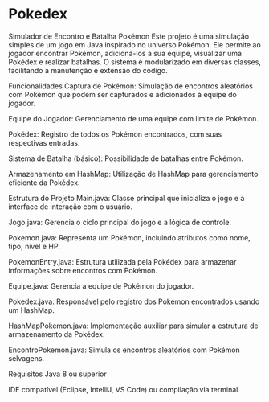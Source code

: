 # Pokedex

Simulador de Encontro e Batalha Pokémon
Este projeto é uma simulação simples de um jogo em Java inspirado no universo Pokémon. Ele permite ao jogador encontrar Pokémon, adicioná-los à sua equipe, visualizar uma Pokédex e realizar batalhas. O sistema é modularizado em diversas classes, facilitando a manutenção e extensão do código.

Funcionalidades
Captura de Pokémon: Simulação de encontros aleatórios com Pokémon que podem ser capturados e adicionados à equipe do jogador.

Equipe do Jogador: Gerenciamento de uma equipe com limite de Pokémon.

Pokédex: Registro de todos os Pokémon encontrados, com suas respectivas entradas.

Sistema de Batalha (básico): Possibilidade de batalhas entre Pokémon.

Armazenamento em HashMap: Utilização de HashMap para gerenciamento eficiente da Pokédex.

Estrutura do Projeto
Main.java: Classe principal que inicializa o jogo e a interface de interação com o usuário.

Jogo.java: Gerencia o ciclo principal do jogo e a lógica de controle.

Pokemon.java: Representa um Pokémon, incluindo atributos como nome, tipo, nível e HP.

PokemonEntry.java: Estrutura utilizada pela Pokédex para armazenar informações sobre encontros com Pokémon.

Equipe.java: Gerencia a equipe de Pokémon do jogador.

Pokedex.java: Responsável pelo registro dos Pokémon encontrados usando um HashMap.

HashMapPokemon.java: Implementação auxiliar para simular a estrutura de armazenamento da Pokédex.

EncontroPokemon.java: Simula os encontros aleatórios com Pokémon selvagens.

Requisitos
Java 8 ou superior

IDE compatível (Eclipse, IntelliJ, VS Code) ou compilação via terminal
